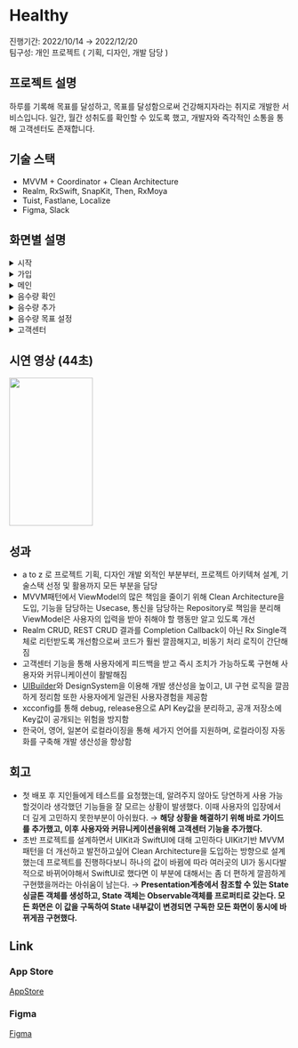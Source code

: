 # Healthy

진행기간: 2022/10/14 → 2022/12/20   
팀구성: 개인 프로젝트 ( 기획, 디자인, 개발 담당 )

## 프로젝트 설명

하루를 기록해 목표를 달성하고, 목표를 달성함으로써 건강해지자라는 취지로 개발한 서비스입니다.
일간, 월간 성취도를 확인할 수 있도록 했고, 개발자와 즉각적인 소통을 통해 고객센터도 존재합니다.

## 기술 스택

- MVVM + Coordinator + Clean Architecture
- Realm, RxSwift, SnapKit, Then, RxMoya
- Tuist, Fastlane, Localize
- Figma, Slack

## 화면별 설명

<details>
    <summary>시작</summary>
    <img src="https://user-images.githubusercontent.com/59193640/208603163-6346c464-6235-4261-b0aa-017c1a481166.png" width=150 height=266>
    <ul>
        <li>시작화면에서 Realm Database에 담긴 사용자 정보를 불러옵니다.</li>
        <li>데이터베이스에 해당 유저 정보가 있다면 바로 메인화면으로 이동합니다.</li>
        <li>사용자 정보가 존재하지 않는다면 시작하기 버튼을 눌렀을때 회원정보 입력 화면으로 이동합니다.</li>
    </ul>
</details>

<details>
    <summary>가입</summary>
    <img src="https://user-images.githubusercontent.com/59193640/208603235-e5d05bcd-1d92-4698-b6d0-7153ab1e0109.png" width=150 height=266>
    <ul>
        <li>이름, 나이, 성별, 키, 몸무게 총 다섯가지 정보를 입력 받습니다.</li>
        <li>입력받은 정보는 Realm DB파일에 저장됩니다.</li>
        <li>입력받은 정보를 기반으로 추천 음수량을 제공합니다.</li>
    </ul>
</details>

<details>
    <summary>메인</summary>
    <img src="https://user-images.githubusercontent.com/59193640/208603275-f3f49e6a-cb69-474e-8158-ed22fd326abe.png" width=150 height=266>
    <ul>
        <li>우상단 물음표 버튼을 누르면 앱 사용 가이드를 확인할 수 있습니다.</li>
        <li>메인페이지에서는 전체적인 목표 달성도를 한눈에 확인 할 수 있습니다.</li>
        <li>현재 한가지 기능밖에 없지만 총 세가지 기능(걸음, 수면, 음식)을 추가하는것을 목표로 하고있습니다.</li>
    </ul>
</details>
   
<details>
    <summary>음수량 확인</summary>
    <img src="https://user-images.githubusercontent.com/59193640/208603294-5173993a-2ac5-43a3-84e2-698109617441.png" width=150 height=266>
    <ul>
        <li>오늘의 음수량을 수치와, 프로그레스바를 통해 시각적으로 확인이 가능합니다.</li>
        <li>우상단의 설정버튼을 통해 목표 음수량을 수정 가능합니다.</li>
        <li>중단의 달력은 Github의 Commit그래프에서 영감을 받아 월별 달성도를 한눈에 확인 가능하도록 구성했습니다.</li>
        <li>하단 물마시기 버튼은 오늘 마신 물을 추가할 수 있는 기능입니다.</li>
    </ul>
</details>

<details>
    <summary>음수량 추가</summary>
    <img src="https://user-images.githubusercontent.com/59193640/208603340-98a59fa5-46d7-48b9-b9d8-2d193f16a96f.png" width=150 height=266>
    <ul>
        <li>따로 페이지를 분리하지는 않았고 모달형식으로 노출됩니다.</li>
        <li>물 한잔의 양은 기본적으로 200ml이며 물을 추가 및 삭제 할 수 있습니다.</li>
        <li>변경된 정보는 즉각 Realm DB파일에 기록되며, 정상적으로 기록됐다면 음수량 확인 화면의 정보도 즉각적으로 변경됩니다.</li>
    </ul>
</details>

<details>
    <summary>음수량 목표 설정</summary>
    <img src="https://user-images.githubusercontent.com/59193640/208603370-ee201a09-4eca-4b13-ad75-91fb9d91f53e.png" width=150 height=266>
    <ul>
        <li>기본값은 사용자 정보에 맞는 추천값입니다.</li>
        <li>추가하기와 동일하게 모달형식으로 노출됩니다.</li>
        <li>현재 하루 목표를 보여주며 사용자가 변경한 정보는 Realm DB에 저장됩니다.</li>
        <li>변경된 즉시 비율에 맞게 음수량확인화면의 프로그래스바가 변경됩니다.</li>
    </ul>
</details>

<details>
    <summary>고객센터</summary>
    <img src="https://user-images.githubusercontent.com/59193640/208603432-ff6e938f-56e1-43b8-b326-6bec89b9ecb5.png" width=150 height=266>
    <img src="https://user-images.githubusercontent.com/59193640/208603418-4b1f4561-970b-4209-8729-ff4c48042ec2.png" width=150 height=266>
    <ul>
        <li>사용자는 카테고리를 선택하고, 내용을 입력하여 전송하면 Slack API를 통해 미리 설정해둔 슬랙채널로 해당 메세지가 전송돼 개발자가 바로 확인이 가능합니다.</li>
        <li>최초배포에는 없던 기능이지만 필요성이 느껴져 업데이트한 기능입니다.</li>
    </ul>
</details>

## 시연 영상 (44초)

<img src="https://user-images.githubusercontent.com/59193640/208603464-14bbe489-1500-4788-ac5a-0f9c682d697c.mp4" width=150 height=266>


## 성과

- a to z 로 프로젝트 기획, 디자인 개발 외적인 부분부터, 프로젝트 아키텍쳐 설계, 기술스택 선정 및 활용까지 모든 부분을 담당
- MVVM패턴에서 ViewModel의 많은 책임을 줄이기 위해 Clean Architecture을 도입, 기능을 담당하는 Usecase, 통신을 담당하는 Repository로 책임을 분리해 ViewModel은 사용자의 입력을 받아 취해야 할 행동만 알고 있도록 개선
- Realm CRUD, REST CRUD 결과를 Completion Callback이 아닌 Rx Single객체로 리턴받도록 개선함으로써 코드가 훨씬 깔끔해지고, 비동기 처리 로직이 간단해짐
- 고객센터 기능을 통해 사용자에게 피드백을 받고 즉시 조치가 가능하도록 구현해 사용자와 커뮤니케이션이 활발해짐
- [UIBuilder](https://github.com/cheonsong/UIBuilder)와 DesignSystem을 이용해 개발 생산성을 높이고, UI 구현 로직을 깔끔하게 정리함 또한 사용자에게 일관된 사용자경험을 제공함
- xcconfig를 통해 debug, release용으로 API Key값을 분리하고, 공개 저장소에 Key값이 공개되는 위험을 방지함
- 한국어, 영어, 일본어 로컬라이징을 통해 세가지 언어를 지원하며, 로컬라이징 자동화를 구축해 개발 생산성을 향상함

## **회고**

- 첫 배포 후 지인들에게 테스트를 요청했는데, 알려주지 않아도 당연하게 사용 가능할것이라 생각했던 기능들을 잘 모르는 상황이 발생했다. 이때 사용자의 입장에서 더 깊게 고민하지 못한부분이 아쉬웠다.
→ **해당 상황을 해결하기 위해 바로 가이드를 추가했고, 이후 사용자와 커뮤니케이션을위해 고객센터 기능을 추가했다.**
- 초반 프로젝트를 설계하면서 UIKit과 SwiftUI에 대해 고민하다 UIKit기반 MVVM 패턴을 더 개선하고 발전하고싶어 Clean Architecture을 도입하는 방향으로 설계했는데 프로젝트를 진행하다보니 하나의 값이 바뀜에 따라 여러곳의 UI가 동시다발적으로 바뀌어야해서 SwiftUI로 했다면 이 부분에 대해서는 좀 더 편하게 깔끔하게 구현했을꺼라는 아쉬움이 남는다.
→ **Presentation계층에서 참조할 수 있는 State 싱글톤 객체를 생성하고, State 객체는 Observable객체를 프로퍼티로 갖는다. 모든 화면은 이 값을 구독하여 State 내부값이 변경되면 구독한 모든 화면이 동시에 바뀌게끔 구현했다.**

## Link

### **App Store**

[AppStore](https://apps.apple.com/kr/app/healthy/id1658676877)

### **Figma**

[Figma](https://www.figma.com/file/iknf6FjR7hxmCoM2jYFvBk/Healthy?node-id=0%3A1&t=vkg7VZZxKuUNyUDO-3)

